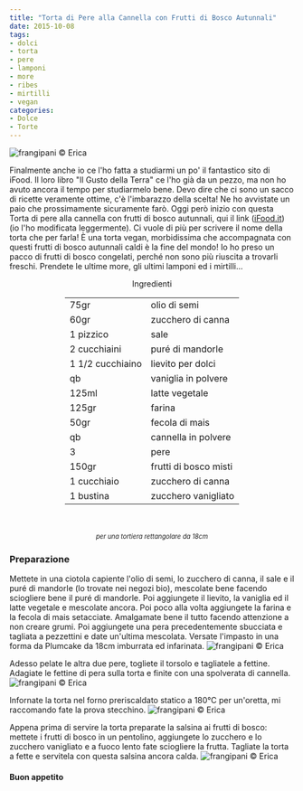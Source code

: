```yaml
---
title: "Torta di Pere alla Cannella con Frutti di Bosco Autunnali"
date: 2015-10-08
tags:
- dolci
- torta
- pere
- lamponi
- more
- ribes
- mirtilli
- vegan
categories:
- Dolce
- Torte
---
```

![](header.jpg "frangipani © Erica")

Finalmente anche io ce l'ho fatta a studiarmi un po' il fantastico sito di iFood. Il loro libro "Il Gusto della Terra" ce l'ho già da un pezzo, ma non ho avuto ancora il tempo per studiarmelo bene. Devo dire che ci sono un sacco di ricette veramente ottime, c'è l'imbarazzo della scelta! Ne ho avvistate un paio che prossimamente sicuramente farò. Oggi però inizio con questa Torta di pere alla cannella con frutti di bosco autunnali, qui il link (<a href="http://www.ifood.it/2015/10/torta-di-pere-alla-cannella-con-frutti-di-bosco-autunnali.html" target="_blank">iFood.it</a>) (io l'ho modificata leggermente). Ci vuole di più per scrivere il nome della torta che per farla! È una torta vegan, morbidissima che accompagnata con questi frutti di bosco autunnali caldi è la fine del mondo! Io ho preso un pacco di frutti di bosco congelati, perché non sono più riuscita a trovarli freschi. Prendete le ultime more, gli ultimi lamponi ed i mirtilli...


<div id="wrapper" style="text-align: center">    
  <div id="yourdiv" style="display: inline-block;">
    <div class="ingredients">
      <div class="ingredients-title">Ingredienti</div>
      <table>
        <tbody>
          </tr>
          <tr>
            <td>75gr</td>
            <td>olio di semi</td>
          </tr>
          <tr>
            <td>60gr</td>
            <td>zucchero di canna</td>
          </tr>
          <tr>
            <td>1 pizzico</td>
            <td>sale</td>
          </tr>
          <tr>
            <td>2 cucchiaini</td>
            <td>puré di mandorle</td>
          </tr>
          <tr>
            <td>1 1/2 cucchiaino</td>
            <td>lievito per dolci</td>
          </tr>
          <tr>
            <td>qb</td>
            <td>vaniglia in polvere</td>
          </tr>
          <tr>
            <td>125ml</td>
            <td>latte vegetale</td>
           </tr>
          <tr>
            <td>125gr</td>
            <td>farina</td>
          </tr>
          <tr>
            <td>50gr</td>
            <td>fecola di mais</td>
          </tr>
          <tr>
            <td>qb</td>
            <td>cannella in polvere</td>
          </tr>
          <tr>
            <td>3</td>
            <td>pere</td>
          </tr>
          <tr>
            <td>150gr</td>
            <td>frutti di bosco misti</td>
          </tr>
          <tr>
            <td>1 cucchiaio</td>
            <td>zucchero di canna</td>
          </tr>
          <tr>
            <td>1 bustina</td>
            <td>zucchero vanigliato</td>
          </tr>
        </tbody>
      </table>
      <br></br>
      <i class="pull-right" style="font-size: 80%;">per una tortiera rettangolare da 18cm</i>
    </div>
  </div>
</div>


<h3>
  <font color="grey">
    <i class="fa fa-cogs"></i>
  </font> Preparazione
</h3>

Mettete in una ciotola capiente l'olio di semi, lo zucchero di canna, il sale e il puré di mandorle (lo trovate nei negozi bio), mescolate bene facendo sciogliere bene il puré di mandorle. Poi aggiungete il lievito, la vaniglia ed il latte vegetale e mescolate ancora. Poi poco alla volta aggiungete la farina e la fecola di mais setacciate. Amalgamate bene il tutto facendo attenzione a non creare grumi. Poi aggiungete una pera precedentemente sbucciata e tagliata a pezzettini e date un'ultima mescolata. Versate l'impasto in una forma da Plumcake da 18cm imburrata ed infarinata.
![](impasto.jpg "frangipani © Erica")

Adesso pelate le altra due pere, togliete il torsolo e tagliatele a fettine. Adagiate le fettine di pera sulla torta e finite con una spolverata di cannella.
![](teglia.jpg "frangipani © Erica")

Infornate la torta nel forno preriscaldato statico a 180°C per un'oretta, mi raccomando fate la prova stecchino.
![](sfornata.jpg "frangipani © Erica")

Appena prima di servire la torta preparate la salsina ai frutti di bosco: mettete i frutti di bosco in un pentolino, aggiungete lo zucchero e lo zucchero vanigliato e a fuoco lento fate sciogliere la frutta. Tagliate la torta a fette e servitela con questa salsina ancora calda.
![](risultato.jpg "frangipani © Erica")


<h4>Buon appetito
  <font color="red">
    <i class="fa fa-smile-o"></i>
  </font>
</h4>